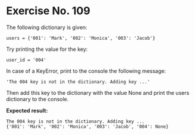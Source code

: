 # Exercise No. 109

The following dictionary is given:


    users = {'001': 'Mark', '002': 'Monica', '003': 'Jacob'}


Try printing the value for the key:


    user_id = '004'


In case of a KeyError, print to the console the following message:


    'The 004 key is not in the dictionary. Adding key ...'


Then add this key to the dictionary with the value None and print the users dictionary to the console.


**Expected result:**


    The 004 key is not in the dictionary. Adding key ...
    {'001': 'Mark', '002': 'Monica', '003': 'Jacob', '004': None}